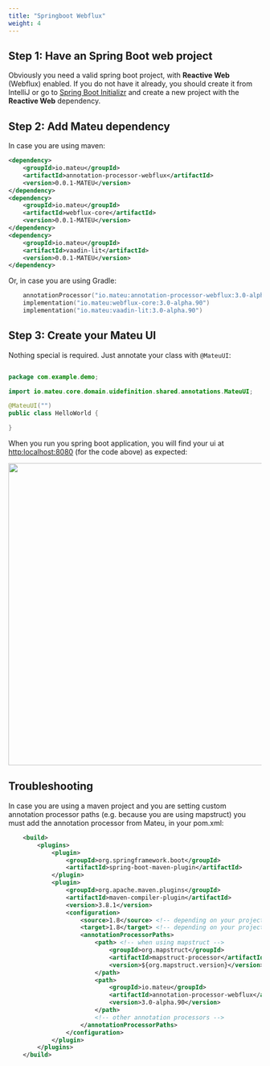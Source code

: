 ```yaml
---
title: "Springboot Webflux"
weight: 4
---
```


## Step 1: Have an Spring Boot web project

Obviously you need a valid spring boot project, with **Reactive Web** (Webflux) enabled. If you do not have it already, you should create it from IntelliJ or go to [Spring Boot Initializr](https://start.spring.io/) and create a new project with the **Reactive Web** dependency.

## Step 2: Add Mateu dependency

In case you are using maven:

```xml
<dependency>
    <groupId>io.mateu</groupId>
    <artifactId>annotation-processor-webflux</artifactId>
    <version>0.0.1-MATEU</version>
</dependency>
<dependency>
    <groupId>io.mateu</groupId>
    <artifactId>webflux-core</artifactId>
    <version>0.0.1-MATEU</version>
</dependency>
<dependency>
    <groupId>io.mateu</groupId>
    <artifactId>vaadin-lit</artifactId>
    <version>0.0.1-MATEU</version>
</dependency>
```

Or, in case you are using Gradle:

```kotlin
    annotationProcessor("io.mateu:annotation-processor-webflux:3.0-alpha.90")
    implementation("io.mateu:webflux-core:3.0-alpha.90")
    implementation("io.mateu:vaadin-lit:3.0-alpha.90")
```



## Step 3: Create your Mateu UI

Nothing special is required. Just annotate your class with `@MateuUI`:

```java

package com.example.demo;

import io.mateu.core.domain.uidefinition.shared.annotations.MateuUI;

@MateuUI("")
public class HelloWorld {

}

```

When you run you spring boot application, you will find your ui at [http:localhost:8080](http:localhost:8080) (for the code above) as expected:


<p align="center"><img src="../../../images/helloworld.png?raw=true" width="600"/></p>

## Troubleshooting

In case you are using a maven project and you are setting custom annotation processor paths (e.g. because you are using mapstruct) you must add the annotation processor from Mateu, in your pom.xml:

```xml
    <build>
        <plugins>
            <plugin>
                <groupId>org.springframework.boot</groupId>
                <artifactId>spring-boot-maven-plugin</artifactId>
            </plugin>
            <plugin>
                <groupId>org.apache.maven.plugins</groupId>
                <artifactId>maven-compiler-plugin</artifactId>
                <version>3.8.1</version>
                <configuration>
                    <source>1.8</source> <!-- depending on your project -->
                    <target>1.8</target> <!-- depending on your project -->
                    <annotationProcessorPaths>
                        <path> <!-- when using mapstruct -->
                            <groupId>org.mapstruct</groupId>
                            <artifactId>mapstruct-processor</artifactId>
                            <version>${org.mapstruct.version}</version>
                        </path>
                        <path>
                            <groupId>io.mateu</groupId>
                            <artifactId>annotation-processor-webflux</artifactId>
                            <version>3.0-alpha.90</version>
                        </path>
                        <!-- other annotation processors -->
                    </annotationProcessorPaths>
                </configuration>
            </plugin>
        </plugins>
    </build>
```
